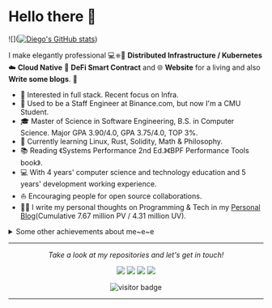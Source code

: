# Hello there 👋

![]([![Diego's GitHub stats](https://github-readme-stats.vercel.app/api?username=diegogomezcampusfp)](https://github.com/diegogomezcampusfp/github-readme-stats))

I make elegantly professional 💻⎈🐳 **Distributed Infrastructure / Kubernetes** ☁️ **Cloud Native** 📝 **DeFi Smart Contract** and 🌐 **Website** for a living and also **Write some blogs**. 🌈    

* 🧐   Interested in full stack. Recent focus on Infra.
* 💼   Used to be a Staff Engineer at Binance.com, but now I'm a CMU Student.
* 🎓   Master of Science in Software Engineering, B.S. in Computer Science. Major GPA 3.90/4.0, GPA 3.75/4.0, TOP 3%.
* 🌱   Currently learning Linux, Rust, Solidity, Math & Philosophy.
* 📚   Reading 《Systems Performance 2nd Ed.》《BPF Performance Tools book》.
* 💻   With 4 years' computer science and technology education and 5 years' development working experience.
* ⛵   Encouraging people for open source collaborations.
* ✍🏻   I write my personal thoughts on Programming & Tech in my [Personal Blog](https://halfrost.com/)(Cumulative 7.67 million PV / 4.31 million UV).

<details>
  <summary>Some other achievements about me~e~e</summary>
  <br>

* 💖   Be proud of CMU. 🐾 Proud Carnegie Mellon Tartan. My heart is in the work. 
* 🎉   Professional Membership of ACM / IEEE / IEEE-CS / CCF.
* 🍎   Apple Developer.👨🏻‍💻 & Apple Teacher.🤪

<p align="center">
<img src="https://github.com/halfrost/halfrost/blob/master/icons/CMU.png" height="100" width="100"/></a>
<a href= "https://img.halfrost.com/certificate/ACM_memcert0104000A02030A_00.pdf"><img src="https://github.com/halfrost/halfrost/blob/master/icons/ACM.png" height="100" width="100"/></a>
<a href= "https://img.halfrost.com/certificate/IEEE_MEMIEEE500_97002879_2021.pdf"><img src="https://github.com/halfrost/halfrost/blob/master/icons/IEEE.png" height="100" width="100"/></a>
<a href= "https://img.halfrost.com/certificate/IEEE_CS_MEMC016_97002879_2021.pdf"><img src="https://github.com/halfrost/halfrost/blob/master/icons/IEEE-CS.png" height="100" width="100"/></a>
<img src="https://github.com/halfrost/halfrost/blob/master/icons/CCF.png" height="100" width="100"/>
<a href= "https://img.halfrost.com/certificate/AppleTeacher.pdf"><img src="https://github.com/halfrost/halfrost/blob/master/icons/APPLE.png" height="100" width="100"/></a>
</p>

* 👑   Some GitHub statistical reports:

<p align="center">
<img align="center" src="https://github-readme-stats.vercel.app/api/top-langs/?username=halfrost&hide_langs_below=1&theme=default&line_height=27&layout=compact" />
<img align="center" src="https://github-readme-stats.vercel.app/api?username=halfrost&show_icons=true&count_private=true&include_all_commits=true&line_height=21" alt="halfrost's Github Stats" />
<img align="center" src="https://github-profile-trophy.vercel.app/?username=halfrost&column=7" alt="halfrost's Github Trophy" />
<img align="center" src="https://github.com/halfrost/halfrost/raw/master/timeline-drop/output/dropped-timeline-halfrost.gif" />
</p>

</details>
  
<hr>
<p align="center">
  <i>Take a look at my repositories and let's get in touch!</i>

<p align="center">
<a href= "https://github.com/halfrost/Halfrost-Field/"><img src="https://img.icons8.com/material-outlined/27/000000/ball-point-pen.png"/></a>
<a href= "https://www.linkedin.com/in/halffrost/"><img src="https://img.icons8.com/material-outlined/30/000000/linkedin.png"/></a>
<a href= "https://twitter.com/halffrost"><img src="https://img.icons8.com/material-outlined/30/000000/twitter.png"/></a>
<a href= "https://halfrost.com"><img src="https://img.icons8.com/material-outlined/27/000000/geography.png"/></a>
</p>

<p  align="center">
<!--<img src="https://visitor-badge.glitch.me/badge?page_id=halfrost.halfrost" alt="visitor badge"/>-->
<img src="https://visitor-badge.laobi.icu/badge?page_id=halfrost.halfrost" alt="visitor badge"/>       
</p>

</p>

---

<!--
<p align="center">
  <img src="https://raw.githubusercontent.com/coderjojo/coderjojo/master/img/github.gif" width=100>
  <br><br>
  <samp>
  </samp>
</p>

<p float="left">
  <a href="https://golang.org/" target="_blank" >
    <img src="https://raw.githubusercontent.com/itsksaurabh/itsksaurabh/master/assets/golang.gif"  height="90" />
  </a>
  <a href="https://www.docker.com/" target="_blank" >
    <img src="https://raw.githubusercontent.com/itsksaurabh/itsksaurabh/master/assets/docker.gif"  height="80" /> 
  </a>
  <a href="https://kubernetes.io/" target="_blank" >
    <img src="https://raw.githubusercontent.com/itsksaurabh/itsksaurabh/master/assets/k8s.gif"  height="75" />
  </a>
  <a href="https://docs.gitlab.com/ee/ci/" target="_blank" >
    <img src="https://raw.githubusercontent.com/itsksaurabh/itsksaurabh/master/assets/cicd.gif"  height="65" />
  </a>
  <a href="https://www.terraform.io/" target="_blank" >
    <img src="https://raw.githubusercontent.com/itsksaurabh/itsksaurabh/master/assets/terraform.gif" width="120" />
  </a>
  <a href="https://helm.sh/" target="_blank" >
    <img src="https://raw.githubusercontent.com/itsksaurabh/itsksaurabh/master/assets/helm.gif"  height="75" />
  </a>
  <a href="https://grpc.io/" target="_blank" >
    <img src="https://raw.githubusercontent.com/itsksaurabh/itsksaurabh/master/assets/grpc.gif"  height="75" />
  </a>
  <a href="https://www.w3.org/wiki/The_web_standards_model_-_HTML_CSS_and_JavaScript" target="_blank" >
    <img src="https://raw.githubusercontent.com/itsksaurabh/itsksaurabh/master/assets/html-css-js.png" height="70" />
  </a>
 </p>
  
### CSPs
  
 <p float="left">
  <a href="https://bit.ly/2W7a91W" target="_blank" >
    <img src="https://raw.githubusercontent.com/itsksaurabh/itsksaurabh/master/assets/do.gif"  height="75" />
  </a> 
  <a href="https://aws.amazon.com/" target="_blank" >
    <img src="https://raw.githubusercontent.com/itsksaurabh/itsksaurabh/master/assets/aws.gif"  height="75" />
  </a>
 </p>
  
### Monitoring
  
 <p float="left">
  <a href="https://grafana.com/" target="_blank" >
    <img src="https://raw.githubusercontent.com/itsksaurabh/itsksaurabh/master/assets/grafana.gif" height="60" />&nbsp;&nbsp;
  </a>
  <a href="https://prometheus.io/" target="_blank" >
    <img src="https://raw.githubusercontent.com/itsksaurabh/itsksaurabh/master/assets/prometheus.gif" height="65" />
  </a>
  <a href="https://www.influxdata.com/" target="_blank" >
    <img src="https://raw.githubusercontent.com/itsksaurabh/itsksaurabh/master/assets/influxdata.gif" height="60" />
  </a>
</p>

### Databases
  
 <p float="left">
  <a href="https://www.postgresql.org/" target="_blank" >
    <img src="https://raw.githubusercontent.com/itsksaurabh/itsksaurabh/master/assets/postgresql.gif" height="90" />&nbsp;&nbsp;
  </a>
  <a href="https://www.timescale.com/" target="_blank" >
    <img src="https://raw.githubusercontent.com/itsksaurabh/itsksaurabh/master/assets/tsdb.gif" width="120" />
  </a>&nbsp;&nbsp;
  <a href="https://www.mongodb.com/" target="_blank" >
    <img src="https://raw.githubusercontent.com/itsksaurabh/itsksaurabh/master/assets/mongo.gif" height="80" />
  </a>
</p>

-->

<!--
**halfrost/halfrost** is a ✨ _special_ ✨ repository because its `README.md` (this file) appears on your GitHub profile.

Here are some ideas to get you started:

- 🔭 I’m currently working on ...
- 🌱 I’m currently learning ...
- 👯 I’m looking to collaborate on ...
- 🤔 I’m looking for help with ...
- 💬 Ask me about ...
- 📫 How to reach me: ...
- 😄 Pronouns: ...
- ⚡ Fun fact: ...
-->
